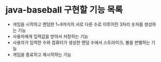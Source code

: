 # java-baseball 구현할 기능 목록

- 게임을 시작하고 랜덤한 1~9까지의 서로 다른 수로 이루어진 3자리 숫자를 생성하는 기능
- 사용자에게 입력값을 받아서 저장하는 기능
- 사용자가 입력한 수와 컴퓨터가 생성한 랜덤 수에서 스트라이크, 볼을 판별하는 기능
- 게임을 종료하고 재시작하는 기능